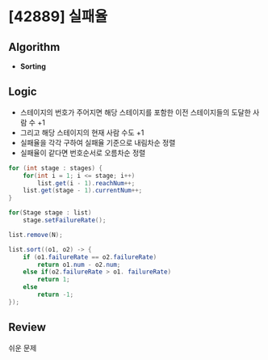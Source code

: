 # [42889] 실패율
## Algorithm
- **Sorting**

## Logic
- 스테이지의 번호가 주어지면 해당 스테이지를 포함한 이전 스테이지들의 도달한 사람 수 +1
- 그리고 해당 스테이지의 현재 사람 수도 +1
- 실패율을 각각 구하여 실패율 기준으로 내림차순 정렬
- 실패율이 같다면 번호순서로 오름차순 정렬

```java
for (int stage : stages) {
    for(int i = 1; i <= stage; i++)
        list.get(i - 1).reachNum++;
    list.get(stage - 1).currentNum++;
}

for(Stage stage : list)
    stage.setFailureRate();

list.remove(N);

list.sort((o1, o2) -> {
    if (o1.failureRate == o2.failureRate)
        return o1.num - o2.num;
    else if(o2.failureRate > o1. failureRate)
        return 1;
    else
        return -1;
});
```

## Review
쉬운 문제
